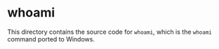 # whoami

This directory contains the source code for `whoami`, which is the `whoami` command ported to
Windows.

